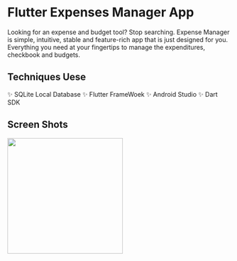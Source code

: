 # Flutter Expenses Manager App
Looking for an expense and budget tool? Stop searching. Expense Manager is simple, intuitive, stable and feature-rich app that is just designed for you. Everything you need at your fingertips to manage the expenditures, checkbook and budgets.

## Techniques Uese
✨ SQLite Local Database
✨ Flutter FrameWoek
✨ Android Studio
✨ Dart SDK

## Screen Shots
<img src="https://user-images.githubusercontent.com/76075722/128597452-a3482a19-3a0a-4365-a239-c692484d773a.png" width=260/>
